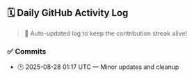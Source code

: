 ## 🗓️ Daily GitHub Activity Log

> 🤖 Auto-updated log to keep the contribution streak alive!

### ✅ Commits

- 🕒 2025-08-28 01:17 UTC — Minor updates and cleanup

